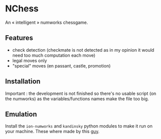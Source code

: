 # NChess
An « intelligent » numworks chessgame.

## Features
- check detection (checkmate is not detected as in my opinion it would need too much computation each move)
- legal moves only
- "special" moves (en passant, castle, promotion)

## Installation
Important : the development is not finished so there's no usable script (on the numworks) as the variables/functions names make the file too big.

## Emulation
Install the `ion-numworks` and `kandinsky` python modules to make it run on your machine. These where made by this [guy](https://github.com/ZetaMap).
